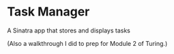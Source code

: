 # Task Manager
A Sinatra app that stores and displays tasks

(Also a walkthrough I did to prep for Module 2 of Turing.)
